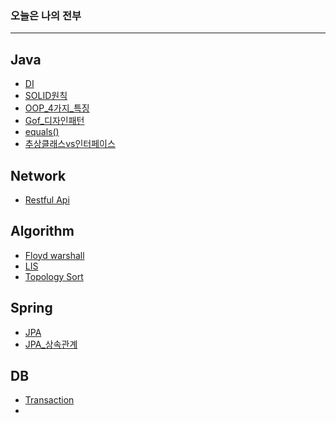 
### 오늘은 나의 전부
---


## Java

- [DI](https://github.com/dyparkkk/TIL/blob/main/Java/DI.md)
- [SOLID원칙](https://github.com/dyparkkk/TIL/blob/main/Java/SOLID%EC%9B%90%EC%B9%99.md)
- [OOP_4가지_특징](https://github.com/dyparkkk/TIL/blob/main/Java/OOP_4%EA%B0%80%EC%A7%80_%ED%8A%B9%EC%A7%95.md)
- [Gof_디자인패턴](https://github.com/dyparkkk/TIL/blob/main/Java/GOF%EB%94%94%EC%9E%90%EC%9D%B8%ED%8C%A8%ED%84%B4.md)
- [equals()](https://github.com/dyparkkk/TIL/blob/main/Java/Equals().md)
- [추상클래스vs인터페이스](https://github.com/dyparkkk/TIL/blob/main/Java/추상클래스vs인터페이스.md)

## Network

- [Restful Api](https://github.com/dyparkkk/TIL/blob/main/Network/RestfulApi.md)

## Algorithm

- [Floyd warshall](https://github.com/dyparkkk/TIL/blob/main/algorithm/FloydWarshall.md)
- [LIS](https://github.com/dyparkkk/TIL/blob/main/algorithm/LIS.md)
- [Topology Sort](https://github.com/dyparkkk/TIL/blob/main/algorithm/Topology_Sort.md)

## Spring

- [JPA](https://github.com/dyparkkk/TIL/blob/main/spring/JPA.md)
- [JPA_상속관계](https://github.com/dyparkkk/TIL/blob/main/spring/jpa_%EC%83%81%EC%86%8D%EA%B4%80%EA%B3%84.md)

## DB

- [Transaction](https://github.com/dyparkkk/TIL/blob/main/DB/Transaction.md)
- 

## 

